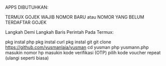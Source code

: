 APPS DIBUTUHKAN:

TERMUX GOJEK WAJIB NOMOR BARU atau NOMOR YANG BELUM TERDAFTAR GOJEK

Langkah Demi Langkah Baris Perintah Pada Termux:

pkg instal php
pkg instal curl
pkg instal git
git clone https://github.com/yusmanlaia/yusman
cd yusman
php yusmann.php
masukin nomor hp
masukin kode verifikasi (OTP)
pilih kode voucher
repeat (ulangi seperti biasa)
